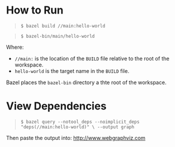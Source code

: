 # How to Run
> `$ bazel build //main:hello-world`

> `$ bazel-bin/main/hello-world`

Where:
- `//main:` is the location of the `BUILD` file relative to the root of the workspace.
- `hello-world` is the target name in the `BUILD` file.

Bazel places the `bazel-bin` directory a thte root of the workspace. 

# View Dependencies
> `$ bazel query --notool_deps --noimplicit_deps "deps(//main:hello-world)" \
  --output graph`

Then paste the output into: http://www.webgraphviz.com